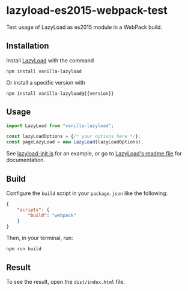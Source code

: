 # lazyload-es2015-webpack-test

Test usage of LazyLoad as es2015 module in a WebPack build.

## Installation

Install [LazyLoad](https://github.com/verlok/lazyload) with the command

```
npm install vanilla-lazyload
```

Or install a specific version with 

```
npm install vanilla-lazyload@{{version}}
```

## Usage

```js
import LazyLoad from "vanilla-lazyload";

const lazyLoadOptions = {/* your options here */};
const pageLazyLoad = new LazyLoad(lazyLoadOptions);
```

See [lazyload-init.js](src/lazyload-init.js) for an example, or go to [LazyLoad's readme file](https://github.com/verlok/lazyload/blob/master/README.md) for documentation.

## Build

Configure the `build` script in your `package.json` like the following:

```json
{
	"scripts": {
		"build": "webpack"
	}
}
```

Then, in your terminal, run:

```
npm run build
```

## Result

To see the result, open the `dist/index.html` file.